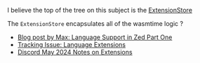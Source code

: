 
I believe the top of the tree on this subject is the
[ExtensionStore](https://github.com/zed-industries/zed/blob/main/crates/extension/src/extension_store.rs)

The `ExtensionStore` encapsulates all of the wasmtime logic ?

- [Blog post by Max: Language Support in Zed Part One](https://zed.dev/blog/language-extensions-part-1)
- [Tracking Issue: Language Extensions](https://github.com/zed-industries/zed/issues/7096)
- [Discord May 2024 Notes on Extensions](https://discord.com/channels/869392257814519848/873293828805771284/1244140564555763835)
